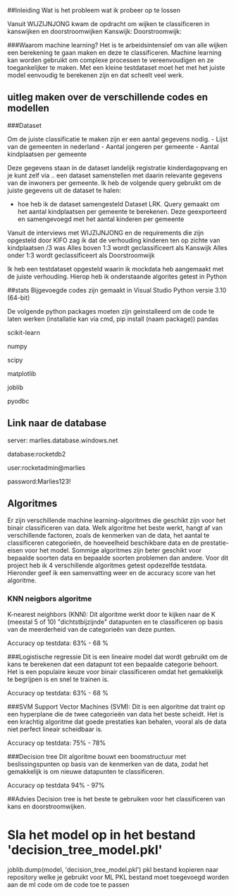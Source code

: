 ##Inleiding
Wat is het probleem wat ik probeer op te lossen

Vanuit WIJZIJNJONG kwam de opdracht om wijken te classificeren in kanswijken en doorstroomwijken
Kanswijk:
Doorstroomwijk:

###Waarom machine learning?
Het is te arbeidsintensief om van alle wijken een berekening te gaan maken en deze te classificeren. 
Machine learning kan worden gebruikt om complexe processen te vereenvoudigen en ze toegankelijker te maken.
Met een kleine testdataset moet het met het juiste model eenvoudig te berekenen zijn en dat scheelt veel werk. 

## uitleg maken over de verschillende codes en modellen
###Dataset

Om de juiste classificatie te maken zijn er een aantal gegevens nodig.
    - Lijst van de gemeenten in nederland
    - Aantal jongeren per gemeente
    - Aantal kindplaatsen per gemeente

Deze gegevens staan in de dataset landelijk registratie kinderdagopvang en je kunt zelf via .. een dataset samenstellen met daarin relevante gegevens van de inwoners per gemeente. 
Ik heb de volgende query gebruikt om de juiste gegevens uit de dataset te halen:

- hoe heb ik de dataset samengesteld
Dataset LRK. Query gemaakt om het aantal kindplaatsen per gemeente te berekenen. 
Deze geexporteerd en samengevoegd met het aantal kinderen per gemeente

Vanuit de interviews met WIJZIJNJONG en de requirements die zijn opgesteld door KIFO zag ik dat de verhouding kinderen ten op zichte van kindplaatsen /3 was
Alles boven 1:3 wordt geclassificeert als Kanswijk
Alles onder 1:3 wordt geclassificeert als Doorstroomwijk

Ik heb een testdataset opgesteld waarin ik mockdata heb aangemaakt met de juiste verhouding. Hierop heb ik onderstaande algorites getest in Python

##stats
Bijgevoegde codes zijn gemaakt in Visual Studio
Python versie 3.10 (64-bit)

De volgende python packages moeten zijn geinstalleerd om de code te laten werken
(installatie kan via cmd, pip install (naam package))
pandas

scikit-learn 

numpy 

scipy 

matplotlib

joblib

pyodbc

## Link naar de database
server: marlies.database.windows.net

database:rocketdb2

user:rocketadmin@marlies

password:Marlies123!

## Algoritmes
Er zijn verschillende machine learning-algoritmes die geschikt zijn voor het binair classificeren van data.
Welk algoritme het beste werkt, hangt af van verschillende factoren, zoals de kenmerken van de data, 
het aantal te classificeren categorieën, de hoeveelheid beschikbare data en de prestatie-eisen voor het model. 
Sommige algoritmes zijn beter geschikt voor bepaalde soorten data en bepaalde soorten problemen dan andere.
Voor dit project heb ik 4 verschillende algoritmes getest opdezelfde testdata. Hieronder geef ik een samenvatting weer en de accuracy score van het algoritme.

### KNN neigbors algoritme
K-nearest neighbors (KNN): Dit algoritme werkt door te kijken naar de K (meestal 5 of 10) "dichtstbijzijnde" datapunten
en te classificeren op basis van de meerderheid van de categorieën van deze punten.

Accuracy op testdata: 63% - 68 %

###Logistische regressie
Dit is een lineaire model dat wordt gebruikt om de kans te berekenen dat een datapunt tot een bepaalde categorie behoort.
Het is een populaire keuze voor binair classificeren omdat het gemakkelijk te begrijpen is en snel te trainen is.

Accuracy op testdata: 63% - 68 %

###SVM
Support Vector Machines (SVM): Dit is een algoritme dat traint op een hyperplane die de twee categorieën van data het beste scheidt. 
Het is een krachtig algoritme dat goede prestaties kan behalen, vooral als de data niet perfect lineair scheidbaar is.

Accuracy op testdata: 75% - 78%

###Decision tree
Dit algoritme bouwt een boomstructuur met beslissingspunten op basis van de kenmerken van de data, 
zodat het gemakkelijk is om nieuwe datapunten te classificeren.

Accuracy op testdata 94% - 97%

##Advies
Decision tree is het beste te gebruiken voor het classificeren van kans en doorstroomwijken. 

# Sla het model op in het bestand 'decision_tree_model.pkl'
joblib.dump(model, 'decision_tree_model.pkl') pkl bestand kopieren naar repository welke je gebruikt voor ML
PKL bestand moet toegevoegd worden aan de ml code om de code toe te passen

